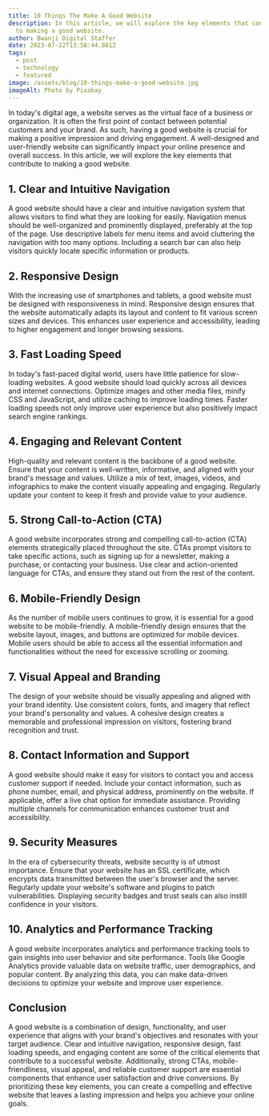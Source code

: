 ```yaml
---
title: 10 Things The Make A Good Website
description: In this article, we will explore the key elements that contribute
  to making a good website.
author: Bwanji Digital Staffer
date: 2023-07-22T13:58:44.881Z
tags:
  - post
  - technology
  - featured
image: /assets/blog/10-things-make-a-good-website.jpg
imageAlt: Photo by Pixabay
---
```

In today's digital age, a website serves as the virtual face of a business or organization. It is often the first point of contact between potential customers and your brand. As such, having a good website is crucial for making a positive impression and driving engagement. A well-designed and user-friendly website can significantly impact your online presence and overall success. In this article, we will explore the key elements that contribute to making a good website.

## 1. Clear and Intuitive Navigation

A good website should have a clear and intuitive navigation system that allows visitors to find what they are looking for easily. Navigation menus should be well-organized and prominently displayed, preferably at the top of the page. Use descriptive labels for menu items and avoid cluttering the navigation with too many options. Including a search bar can also help visitors quickly locate specific information or products.

## 2. Responsive Design

With the increasing use of smartphones and tablets, a good website must be designed with responsiveness in mind. Responsive design ensures that the website automatically adapts its layout and content to fit various screen sizes and devices. This enhances user experience and accessibility, leading to higher engagement and longer browsing sessions.

## 3. Fast Loading Speed

In today's fast-paced digital world, users have little patience for slow-loading websites. A good website should load quickly across all devices and internet connections. Optimize images and other media files, minify CSS and JavaScript, and utilize caching to improve loading times. Faster loading speeds not only improve user experience but also positively impact search engine rankings.

## 4. Engaging and Relevant Content

High-quality and relevant content is the backbone of a good website. Ensure that your content is well-written, informative, and aligned with your brand's message and values. Utilize a mix of text, images, videos, and infographics to make the content visually appealing and engaging. Regularly update your content to keep it fresh and provide value to your audience.

## 5. Strong Call-to-Action (CTA)

A good website incorporates strong and compelling call-to-action (CTA) elements strategically placed throughout the site. CTAs prompt visitors to take specific actions, such as signing up for a newsletter, making a purchase, or contacting your business. Use clear and action-oriented language for CTAs, and ensure they stand out from the rest of the content.

## 6. Mobile-Friendly Design

As the number of mobile users continues to grow, it is essential for a good website to be mobile-friendly. A mobile-friendly design ensures that the website layout, images, and buttons are optimized for mobile devices. Mobile users should be able to access all the essential information and functionalities without the need for excessive scrolling or zooming.

## 7. Visual Appeal and Branding

The design of your website should be visually appealing and aligned with your brand identity. Use consistent colors, fonts, and imagery that reflect your brand's personality and values. A cohesive design creates a memorable and professional impression on visitors, fostering brand recognition and trust.

## 8. Contact Information and Support

A good website should make it easy for visitors to contact you and access customer support if needed. Include your contact information, such as phone number, email, and physical address, prominently on the website. If applicable, offer a live chat option for immediate assistance. Providing multiple channels for communication enhances customer trust and accessibility.

## 9. Security Measures

In the era of cybersecurity threats, website security is of utmost importance. Ensure that your website has an SSL certificate, which encrypts data transmitted between the user's browser and the server. Regularly update your website's software and plugins to patch vulnerabilities. Displaying security badges and trust seals can also instill confidence in your visitors.

## 10. Analytics and Performance Tracking

A good website incorporates analytics and performance tracking tools to gain insights into user behavior and site performance. Tools like Google Analytics provide valuable data on website traffic, user demographics, and popular content. By analyzing this data, you can make data-driven decisions to optimize your website and improve user experience.

## Conclusion

A good website is a combination of design, functionality, and user experience that aligns with your brand's objectives and resonates with your target audience. Clear and intuitive navigation, responsive design, fast loading speeds, and engaging content are some of the critical elements that contribute to a successful website. Additionally, strong CTAs, mobile-friendliness, visual appeal, and reliable customer support are essential components that enhance user satisfaction and drive conversions. By prioritizing these key elements, you can create a compelling and effective website that leaves a lasting impression and helps you achieve your online goals.